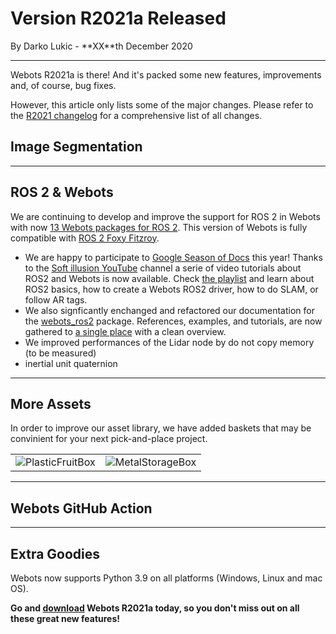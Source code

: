 # Version R2021a Released

<p id="publish-data">By Darko Lukic - **XX**th December 2020</p>

---

Webots R2021a is there! And it's packed some new features, improvements and, of course, bug fixes.

However, this article only lists some of the major changes.
Please refer to the [R2021 changelog](../reference/changelog-r2021.md) for a comprehensive list of all changes.


## Image Segmentation

---

## ROS 2 & Webots

We are continuing to develop and improve the support for ROS 2 in Webots with now [13 Webots packages for ROS 2](https://github.com/cyberbotics/webots_ros2).
This version of Webots is fully compatible with [ROS 2 Foxy Fitzroy](https://index.ros.org/doc/ros2/Releases/Release-Foxy-Fitzroy).

- We are happy to participate to [Google Season of Docs](https://cyberbotics.com/gsod) this year!
Thanks to the [Soft illusion YouTube](https://www.youtube.com/channel/UCrl9pLcAAKy8wuXkN-on3xQ) channel a serie of video tutorials about ROS2 and Webots is now available.
Check [the playlist](https://www.youtube.com/playlist?list=PLt69C9MnPchkP0ZXZOqmIGRTOch8o9GiQ) and learn about ROS2 basics, how to create a Webots ROS2 driver, how to do SLAM, or follow AR tags. 
- We also signficantly enchanged and refactored our documentation for the [webots_ros2](https://github.com/cyberbotics/webots_ros2) package.
References, examples, and tutorials, are now gathered to [a single place](https://github.com/cyberbotics/webots_ros2/wiki) with a clean overview.
- We improved performances of the Lidar node by  do not copy memory (to be measured)
- inertial unit quaternion

---


## More Assets

In order to improve our asset library, we have added baskets that may be convinient for your next pick-and-place project.

| | |
| :---: | :---: |
| ![PlasticFruitBox](../guide/images/objects/containers/PlasticFruitBox/model.thumbnail.png) | ![MetalStorageBox](../guide/images/objects/containers/MetalStorageBox/model.thumbnail.png) |


---

## Webots GitHub Action



---

## Extra Goodies

Webots now supports Python 3.9 on all platforms (Windows, Linux and mac OS).


**Go and [download](https://cyberbotics.com/#download) Webots R2021a today, so you don't miss out on all these great new features!**
